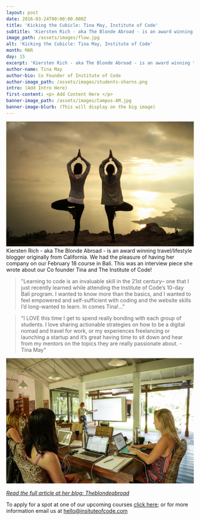 ```yaml
---
layout: post
date: 2016-03-24T00:00:00.000Z
title: 'Kicking the Cubicle: Tina May, Institute of Code'
subtitle: 'Kiersten Rich - aka The Blonde Abroad - is an award winning travel/lifestyle blogger originally from California. We had the pleasure of having her company on our February 18 course in Bali. This was an interview piece she wrote about our Co founder Tina and The Institute of Code!'
image_path: /assets/images/flow.jpg
alt: 'Kicking the Cubicle: Tina May, Institute of Code'
month: MAR
day: 15
excerpt: 'Kiersten Rich - aka The Blonde Abroad - is an award winning travel/lifestyle blogger originally from California. We had the pleasure of having her company on our February 18 course in Bali. This was an interview piece she wrote about our Co founder Tina and The Institute of Code!'
author-name: Tina May
author-bio: Co Founder of Institute of Code
author-image_path: /assets/images/students-sharns.png
intro: (Add Intro Here)
first-content: <p> Add Content Here </p>
banner-image_path: /assets/images/Campus-AM.jpg
banner-image-blurb: (This will display on the big image)
---
```



![](/uploads/versions/i-mgmdjrx-xl---x----1024-682x---.jpg)Kiersten Rich - aka The Blonde Abroad - is an award winning travel/lifestyle blogger originally from California. We had the pleasure of having her company on our February 18 course in Bali. This was an interview piece she wrote about our Co founder Tina and The Institute of Code!

> "Learning to code is an invaluable skill in the 21st century– one that I just recently learned while attending the Institute of Code’s 10-day Bali program. I wanted to know more than the basics, and I wanted to feel empowered and self-sufficient with coding and the website skills I’d long-wanted to learn. In comes Tina!…"

> "I LOVE this time I get to spend really bonding with each group of students. I love sharing actionable strategies on how to be a digital nomad and travel for work, or my experiences freelancing or launching a startup and it’s great having time to sit down and hear from my mentors on the topics they are really passionate about. - Tina May"

![](/uploads/versions/i-lcdgd3f-xl---x----1024-682x---.jpg)

[*Read the full article at her blog: Theblondeabroad*](http://theblondeabroad.com/2016/03/17/kicking-the-cubicle-tina-swinkels-institute-of-code/)

To apply for a spot at one of our upcoming courses [click here](http://www.instituteofcode.com/apply.html); or for more information email us at hello@insituteofcode.com
